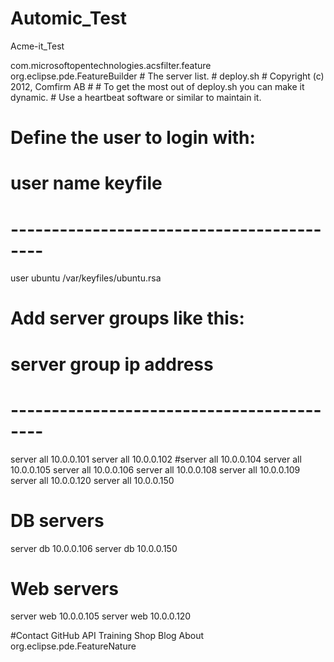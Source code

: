 # Automic_Test
Acme-it_Test

<?xml version="1.0" encoding="UTF-8"?>
<projectDescription>
	<name>com.microsoftopentechnologies.acsfilter.feature</name>
	<comment></comment>
	<projects>
	</projects>
	<buildSpec>
		<buildCommand>
			<name>org.eclipse.pde.FeatureBuilder</name>
			<arguments>
			# The server list.
# deploy.sh
# Copyright (c) 2012, Comfirm AB
# 
# To get the most out of deploy.sh you can make it dynamic.
# Use a heartbeat software or similar to maintain it.

# Define the user to login with: <Username>
# user  name    keyfile
# ------------------------------------------
user    ubuntu  /var/keyfiles/ubuntu.rsa

# Add server groups like this:
# server        group   ip address
# ------------------------------------------
server  all     10.0.0.101
server  all     10.0.0.102
#server all     10.0.0.104
server  all     10.0.0.105
server  all     10.0.0.106
server  all     10.0.0.108
server  all     10.0.0.109
server  all     10.0.0.120
server  all     10.0.0.150

# DB servers
server  db      10.0.0.106
server  db      10.0.0.150

# Web servers
server  web     10.0.0.105
server  web     10.0.0.120

#Contact GitHub API Training Shop Blog About
			</arguments>
		</buildCommand>
	</buildSpec>
	<natures>
		<nature>org.eclipse.pde.FeatureNature</nature>
	</natures>
</projectDescription>
